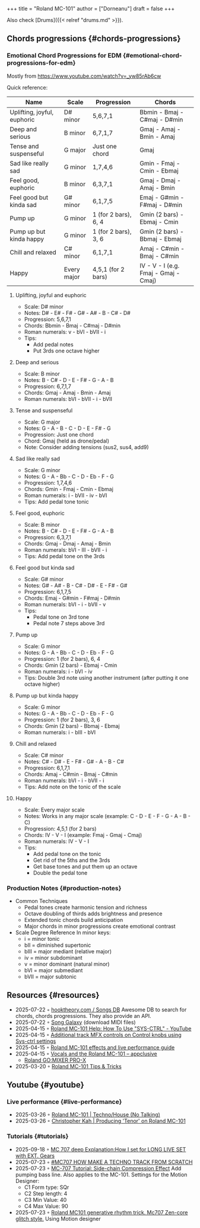 +++
title = "Roland MC-101"
author = ["Dorneanu"]
draft = false
+++

Also check [Drums]({{< relref "drums.md" >}}).


## Chords progressions {#chords-progressions}


### Emotional Chord Progressions for EDM {#emotional-chord-progressions-for-edm}

Mostly from <https://www.youtube.com/watch?v=_yw85rAb6cw>

Quick reference:

| Name                        | Scale       | Progression          | Chords                               |
|-----------------------------|-------------|----------------------|--------------------------------------|
| Uplifting, joyful, euphoric | D# minor    | 5,6,7,1              | Bbmin - Bmaj - C#maj - D#min         |
| Deep and serious            | B minor     | 6,7,1,7              | Gmaj - Amaj - Bmin - Amaj            |
| Tense and suspenseful       | G major     | Just one chord       | Gmaj                                 |
| Sad like really sad         | G minor     | 1,7,4,6              | Gmin - Fmaj - Cmin - Ebmaj           |
| Feel good, euphoric         | B minor     | 6,3,7,1              | Gmaj - Dmaj - Amaj - Bmin            |
| Feel good but kinda sad     | G# minor    | 6,1,7,5              | Emaj - G#min - F#maj - D#min         |
| Pump up                     | G minor     | 1 (for 2 bars), 6, 4 | Gmin (2 bars) - Ebmaj - Cmin         |
| Pump up but kinda happy     | G minor     | 1 (for 2 bars), 3, 6 | Gmin (2 bars) - Bbmaj - Ebmaj        |
| Chill and relaxed           | C# minor    | 6,1,7,1              | Amaj - C#min - Bmaj - C#min          |
| Happy                       | Every major | 4,5,1 (for 2 bars)   | IV - V - I (e.g. Fmaj - Gmaj - Cmaj) |

1.  Uplifting, joyful and euphoric
    -   Scale: D# minor
    -   Notes: D# - E# - F# - G# - A# - B - C# - D#
    -   Progression: 5,6,7,1
    -   Chords: Bbmin - Bmaj - C#maj - D#min
    -   Roman numerals: v - bVI - bVII - i
    -   Tips:
        -   Add pedal notes
        -   Put 3rds one octave higher

2.  Deep and serious
    -   Scale: B minor
    -   Notes: B - C# - D - E - F# - G - A - B
    -   Progression: 6,7,1,7
    -   Chords: Gmaj - Amaj - Bmin - Amaj
    -   Roman numerals: bVI - bVII - i - bVII

3.  Tense and suspenseful
    -   Scale: G major
    -   Notes: G - A - B - C - D - E - F# - G
    -   Progression: Just one chord
    -   Chord: Gmaj (held as drone/pedal)
    -   Note: Consider adding tensions (sus2, sus4, add9)

4.  Sad like really sad
    -   Scale: G minor
    -   Notes: G - A - Bb - C - D - Eb - F - G
    -   Progression: 1,7,4,6
    -   Chords: Gmin - Fmaj - Cmin - Ebmaj
    -   Roman numerals: i - bVII - iv - bVI
    -   Tips: Add pedal tone tonic

5.  Feel good, euphoric
    -   Scale: B minor
    -   Notes: B - C# - D - E - F# - G - A - B
    -   Progression: 6,3,7,1
    -   Chords: Gmaj - Dmaj - Amaj - Bmin
    -   Roman numerals: bVI - III - bVII - i
    -   Tips: Add pedal tone on the 3rds

6.  Feel good but kinda sad
    -   Scale: G# minor
    -   Notes: G# - A# - B - C# - D# - E - F# - G#
    -   Progression: 6,1,7,5
    -   Chords: Emaj - G#min - F#maj - D#min
    -   Roman numerals: bVI - i - bVII - v
    -   Tips:
        -   Pedal tone on 3rd tone
        -   Pedal note 7 steps above 3rd

7.  Pump up
    -   Scale: G minor
    -   Notes: G - A - Bb - C - D - Eb - F - G
    -   Progression: 1 (for 2 bars), 6, 4
    -   Chords: Gmin (2 bars) - Ebmaj - Cmin
    -   Roman numerals: i - bVI - iv
    -   Tips: Double 3rd note using another instrument (after putting it one octave higher)

8.  Pump up but kinda happy
    -   Scale: G minor
    -   Notes: G - A - Bb - C - D - Eb - F - G
    -   Progression: 1 (for 2 bars), 3, 6
    -   Chords: Gmin (2 bars) - Bbmaj - Ebmaj
    -   Roman numerals: i - bIII - bVI

9.  Chill and relaxed
    -   Scale: C# minor
    -   Notes: C# - D# - E - F# - G# - A - B - C#
    -   Progression: 6,1,7,1
    -   Chords: Amaj - C#min - Bmaj - C#min
    -   Roman numerals: bVI - i - bVII - i
    -   Tips: Add note on the tonic of the scale

10. Happy
    -   Scale: Every major scale
    -   Notes: Works in any major scale (example: C - D - E - F - G - A - B - C)
    -   Progression: 4,5,1 (for 2 bars)
    -   Chords: IV - V - I (example: Fmaj - Gmaj - Cmaj)
    -   Roman numerals: IV - V - I
    -   Tips:
        -   Add pedal tone on the tonic
        -   Get rid of the 5ths and the 3rds
        -   Get base tones and put them up an octave
        -   Double the pedal tone


### Production Notes {#production-notes}

-   Common Techniques
    -   Pedal tones create harmonic tension and richness
    -   Octave doubling of thirds adds brightness and presence
    -   Extended tonic chords build anticipation
    -   Major chords in minor progressions create emotional contrast
-   Scale Degree Reference
    In minor keys:
    -   i = minor tonic
    -   bII = diminished supertonic
    -   bIII = major mediant (relative major)
    -   iv = minor subdominant
    -   v = minor dominant (natural minor)
    -   bVI = major submediant
    -   bVII = major subtonic


## Resources {#resources}

-   2025-07-22 ◦ [hooktheory.com / Songs DB](https://www.hooktheory.com/theorytab)
    Awesome DB to search for chords, chords progressions. They also provide an API.
-   2025-07-22 ◦ [Song Galaxy](https://songgalaxy.com/) (download MIDI files)
-   2025-04-15 ◦ [Roland MC-101 Help: How To Use "SYS-CTRL" - YouTube](https://www.youtube.com/watch?v=cQrRZZPR8TE)
-   2025-04-15 ◦ [Additional track MFX controls on Control knobs using Sys-ctrl settings](https://www.reddit.com/r/rolandmc101/comments/1buvsle/additional_track_mfx_controls_on_control_knobs/)
-   2025-04-15 ◦ [Roland MC-101 effects and live performance guide](https://drolez.com/blog/music/roland-mc-101-effects.php)
-   2025-04-15 ◦ [Vocals and the Roland MC-101 – appclusive](https://appclusive.net/2022/09/08/vocals-and-the-roland-mc-101/)
    -   [Roland GO:MIXER PRO-X](https://www.amazon.de/Roland-GO-Smartphones-Livestreams-Compatible/dp/B097H2HK5B/ref=sr_1_2?__mk_de_DE=%C3%85M%C3%85%C5%BD%C3%95%C3%91&crid=14N4191TZGMCR&dib=eyJ2IjoiMSJ9.GqlORMKlheJvcs3Sk7URVr5W0H0FgV3rZa5Yd9hWNvdD3_xrZ_h5_d8OTeixybX_qFmP_oLbtdjSFW4fVVM0zu0i4S1gZaiwMfVQPwWk0Eu9X4oQEn9K1UzKhqz-6S4_qbg_Wy5pESjQJWU1ytk9vJBrRZacyhwCJGwFKePDfnoAZr0oUqzbx9c7Oe5bfrKrOOrFlx3LzuiifACXRrCZ2HXutHqI1_uwDrmigdh4ur7sKMU0-L6tggK-9xBOGorrcgIXZqJ1CKPy9qdTqsIvMUiNzNMlE4xJa8iyxlI0ICI.ZjIiIbdjjdGo0s6CBXkTiG4zdQSd8GDXERNVOBBzb_g&dib_tag=se&keywords=GO%3AMixer+Pro-X&qid=1744689029&sprefix=go+mixer+pro-x%2Caps%2C108&sr=8-2&ufe=app_do%3Aamzn1.fos.1d0000e1-44b8-40d1-a25b-0cacf650cfb8)
-   2025-03-20 ◦ [Roland MC-101 Tips &amp; Tricks](https://sites.google.com/view/rolandmc101/home)


## Youtube {#youtube}


### Live performance {#live-performance}

-   2025-03-26 ◦ [Roland MC-101 | Techno/House (No Talking)](https://www.youtube.com/watch?v=45PRdsj0158&list=RD45PRdsj0158&start_radio=1)
-   2025-03-26 ◦ [Christopher Kah | Producing 'Tenor' on Roland MC-101](https://www.youtube.com/watch?v=vtQam53V6lo&ab_channel=ChristopherKah%28ChristophePicou%29)


### Tutorials {#tutorials}

-   2025-09-18 ◦ [MC 707 deep Explanation:How I set for LONG LIVE SET with EXT. Gears](https://www.youtube.com/watch?v=J5J-SmjuVX4&t=720s&ab_channel=AlexFain)
-   2025-07-23 ◦ [#MC707 HOW MAKE A TECHNO TRACK FROM SCRATCH](https://www.youtube.com/watch?v=yA7MFhi7y9E&list=PLYZenHwtJrKE3pw9F-1xED1qFl1zwq5Q9&index=18&ab_channel=AlexFain)
-   2025-07-23 ◦ [MC-707 Tutorial: Side-chain Compression Effect](https://www.youtube.com/watch?v=oNczQLCocSY&list=PLYZenHwtJrKE3pw9F-1xED1qFl1zwq5Q9&index=19&ab_channel=Unit%3AE)
    Add pumping bass line. Also applies to the MC-101.
    Settings for the Motion Designer:
    -   C1 Form type: SQr
    -   C2 Step length: 4
    -   C3 Min Value: 40
    -   C4 Max Value: 90
-   2025-07-23 ◦ [Roland MC101 generative rhythm trick. Mc707 Zen-core glitch style.](https://www.youtube.com/watch?v=AzYv0_dDOf0&list=WL&index=89&ab_channel=MyLittleSynths)
    Using Motion designer

